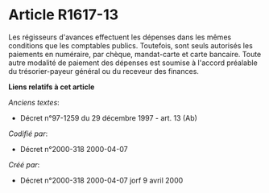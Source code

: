 # Article R1617-13

Les régisseurs d'avances effectuent les dépenses dans les mêmes conditions que les comptables publics. Toutefois, sont seuls
autorisés les paiements en numéraire, par chèque, mandat-carte et carte bancaire. Toute autre modalité de paiement des
dépenses est soumise à l'accord préalable du trésorier-payeur général ou du receveur des finances.

**Liens relatifs à cet article**

_Anciens textes_:

  - Décret n°97-1259 du 29 décembre 1997 - art. 13 (Ab)

_Codifié par_:

  - Décret n°2000-318 2000-04-07

_Créé par_:

  - Décret n°2000-318 2000-04-07 jorf 9 avril 2000
